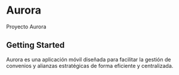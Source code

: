 # Aurora

Proyecto Aurora

## Getting Started

Aurora es una aplicación móvil diseñada para facilitar la gestión de convenios y alianzas estratégicas de forma eficiente y centralizada.
